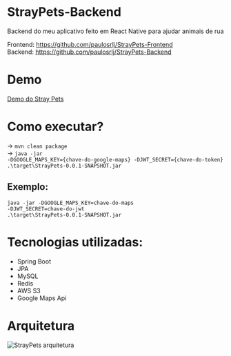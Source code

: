 # StrayPets-Backend

Backend do meu aplicativo feito em React Native para ajudar animais de rua

Frontend: https://github.com/paulosrlj/StrayPets-Frontend <br>
Backend: https://github.com/paulosrlj/StrayPets-Backend

# Demo
[Demo do Stray Pets](https://stray-pets.s3.sa-east-1.amazonaws.com/stray-pets-backend/screen-20230724-113711.mp4)

# Como executar?
-> <code>mvn clean package</code><br>
-> <code>java -jar -DGOOGLE_MAPS_KEY={chave-do-google-maps} -DJWT_SECRET={chave-do-token} .\target\StrayPets-0.0.1-SNAPSHOT.jar</code>

## Exemplo:
<code>java -jar -DGOOGLE_MAPS_KEY=chave-do-maps -DJWT_SECRET=chave-do-jwt .\target\StrayPets-0.0.1-SNAPSHOT.jar</code>

# Tecnologias utilizadas:
<ul>
  <li>Spring Boot</li>
  <li>JPA</li>
  <li>MySQL</li>
  <li>Redis</li>
  <li>AWS S3</li>
  <li>Google Maps Api</li>
</ul>

# Arquitetura
![StrayPets arquitetura](https://stray-pets.s3.sa-east-1.amazonaws.com/stray-pets-backend/StrayPets+(1).png)

